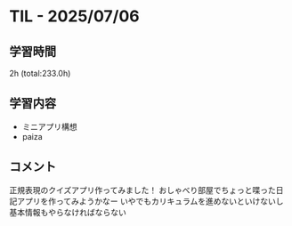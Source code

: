 # TIL - 2025/07/06

## 学習時間
2h (total:233.0h)

## 学習内容
- ミニアプリ構想
- paiza

## コメント
正規表現のクイズアプリ作ってみました！
おしゃべり部屋でちょっと喋った日記アプリを作ってみようかなー 
いやでもカリキュラムを進めないといけないし基本情報もやらなければならない 
